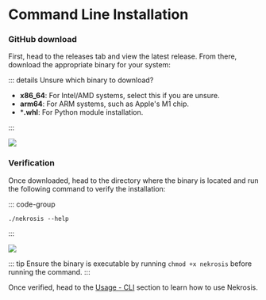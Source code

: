 # Command Line Installation

### GitHub download

First, head to the releases tab and view the latest release. From there, download the appropriate binary for your system:

::: details Unsure which binary to download?

- **x86_64**: For Intel/AMD systems, select this if you are unsure.
- **arm64**: For ARM systems, such as Apple's M1 chip.
- ***.whl**: For Python module installation.

:::

![](/public/Installation/GitHub%20Download.png)


### Verification

Once downloaded, head to the directory where the binary is located and run the following command to verify the installation:

::: code-group
```shell [Command Line]
./nekrosis --help
```
:::

![](/public/Installation/Run.png)

::: tip
Ensure the binary is executable by running `chmod +x nekrosis` before running the command.
:::


Once verified, head to the [Usage - CLI](../Usage/cli.md) section to learn how to use Nekrosis.